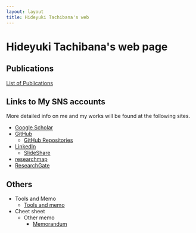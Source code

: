 ```yaml
---
layout: layout
title: Hideyuki Tachibana's web
---
```



# Hideyuki Tachibana's web page

## Publications

[List of Publications](publications.html)

## Links to My SNS accounts
More detailed info on me and my works will be found at the following sites.

+ [Google Scholar](http://scholar.google.co.jp/citations?user=wAXtttwAAAAJ)
+ [GitHub](https://github.com/tachi-hi)
   + [GitHub Repositories](https://github.com/tachi-hi?tab=repositories)
+ [LinkedIn](http://jp.linkedin.com/pub/hideyuki-tachibana/51/134/5a5)
   + [SlideShare](http://www.slideshare.net/HideyukiTachibana)
+ [researchmap](http://researchmap.jp/tachi-hi/)
+ [ResearchGate](http://www.researchgate.net/profile/Hideyuki_Tachibana)


## Others

+ Tools and Memo
    + [Tools and memo](tools.html)
+ Cheet sheet
    + Other memo
        + [Memorandum](memo.html)
